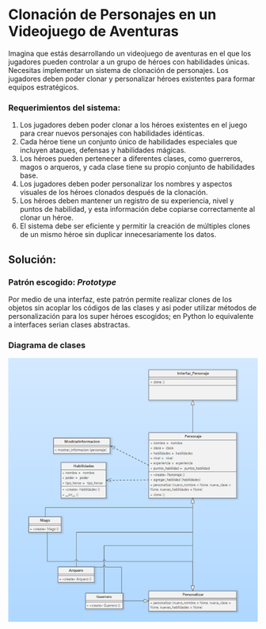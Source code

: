 # Clonación de Personajes en un Videojuego de Aventuras

Imagina que estás desarrollando un videojuego de aventuras en el que los jugadores pueden controlar a un grupo de héroes con habilidades únicas. Necesitas implementar un sistema de clonación de personajes. Los jugadores deben poder clonar y personalizar héroes existentes para formar equipos estratégicos.

### Requerimientos del sistema:

1. Los jugadores deben poder clonar a los héroes existentes en el juego para crear nuevos personajes con habilidades idénticas.
2. Cada héroe tiene un conjunto único de habilidades especiales que incluyen ataques, defensas y habilidades mágicas.
3. Los héroes pueden pertenecer a diferentes clases, como guerreros, magos o arqueros, y cada clase tiene su propio conjunto de habilidades base.
4. Los jugadores deben poder personalizar los nombres y aspectos visuales de los héroes clonados después de la clonación.
5. Los héroes deben mantener un registro de su experiencia, nivel y puntos de habilidad, y esta información debe copiarse correctamente al clonar un héroe.
6. El sistema debe ser eficiente y permitir la creación de múltiples clones de un mismo héroe sin duplicar innecesariamente los datos.

## Solución:

### Patrón escogido: _Prototype_  
Por medio de una interfaz, este patrón permite realizar clones de los objetos sin acoplar los códigos de las clases y asi poder utilizar métodos de personalización para los super héroes escogidos; en Python lo equivalente a interfaces serian clases abstractas.

### Diagrama de clases
![class_diagram_1](images/class_diagram_1.png)
